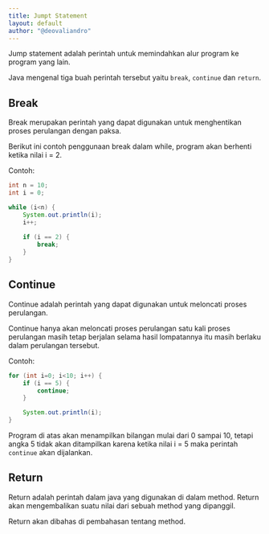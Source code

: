 ```yaml
---
title: Jumpt Statement
layout: default
author: "@deovaliandro"
---
```



Jump statement adalah perintah untuk memindahkan alur program ke program yang
lain.

Java mengenal tiga buah perintah tersebut yaitu `break`, `continue` dan
`return`.

## Break

Break merupakan perintah yang dapat digunakan untuk menghentikan proses
perulangan dengan paksa.

Berikut ini contoh penggunaan break dalam while, program akan berhenti ketika
nilai i = 2.

Contoh:

```java
int n = 10;
int i = 0;

while (i<n) {
    System.out.println(i);
    i++;
    
    if (i == 2) {
        break;
    }
}
```

## Continue

Continue adalah perintah yang dapat digunakan untuk meloncati proses perulangan.

Continue hanya akan meloncati proses perulangan satu kali proses perulangan
masih tetap berjalan selama hasil lompatannya itu masih berlaku dalam perulangan
tersebut.

Contoh:

```java
for (int i=0; i<10; i++) {
    if (i == 5) {
        continue;
    }

    System.out.println(i);
}
```

Program di atas akan menampilkan bilangan mulai dari 0 sampai 10, tetapi angka 5
tidak akan ditampilkan karena ketika nilai i = 5 maka perintah `continue` akan
dijalankan.

## Return

Return adalah perintah dalam java yang digunakan di dalam method. Return akan
mengembalikan suatu nilai dari sebuah method yang dipanggil.

Return akan dibahas di pembahasan tentang method.